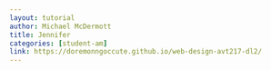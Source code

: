 ```yaml
---
layout: tutorial
author: Michael McDermott
title: Jennifer
categories: [student-am]
link: https://doremonngoccute.github.io/web-design-avt217-dl2/
---
```

